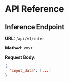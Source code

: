 # API Reference

## Inference Endpoint

**URL:** `/api/v1/infer`

**Method:** `POST`

**Request Body:**
```json
{
  "input_data": [...]
}
